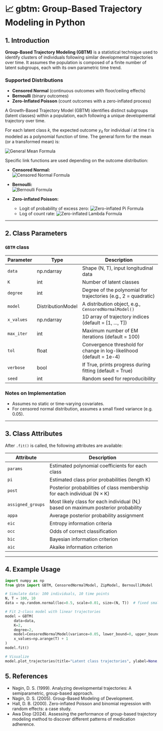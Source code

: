 # 📈 gbtm: Group-Based Trajectory Modeling in Python

## 1. Introduction

**Group-Based Trajectory Modeling (GBTM)** is a statistical technique used to identify clusters of individuals following similar developmental trajectories over time. It assumes the population is composed of a finite number of latent subgroups, each with its own parametric time trend. 


### Supported Distributions

- **Censored Normal** (continuous outcomes with floor/ceiling effects)
- **Bernoulli** (binary outcomes)
- **Zero-Inflated Poisson** (count outcomes with a zero-inflated process)

A Growth-Based Trajectory Model (GBTM) identifies distinct subgroups (latent classes) within a population, each following a unique developmental trajectory over time.

For each latent class $k$, the expected outcome $y_{it}$ for individual $i$ at time $t$ is modeled as a polynomial function of time. The general form for the mean (or a transformed mean) is:

![General Mean Formula](https://latex.codecogs.com/png.image?%5Clarge%20%5Cmu_%7Bikt%7D%20%3D%20%5Cbeta_%7Bk0%7D%20%2B%20%5Cbeta_%7Bk1%7Dt%20%2B%20%5Cbeta_%7Bk2%7Dt%5E2%20%2B%20%5Cldots%20%2B%20%5Cbeta_%7BkP%7Dt%5EP)

Specific link functions are used depending on the outcome distribution:

* **Censored Normal:**  
    ![Censored Normal Formula](https://latex.codecogs.com/png.image?%5Clarge%20%5Cmu_%7Bikt%7D%20%3D%20%5Cbeta_%7Bk0%7D%20%2B%20%5Cbeta_%7Bk1%7Dt%20%2B%20%5Cbeta_%7Bk2%7Dt%5E2%20%2B%20%5Cldots)

* **Bernoulli:**  
    ![Bernoulli Formula](https://latex.codecogs.com/png.image?%5Clarge%20%5Ctext%7Blogit%7D(p_%7Bikt%7D)%20%3D%20%5Cbeta_%7Bk0%7D%20%2B%20%5Cbeta_%7Bk1%7Dt%20%2B%20%5Cbeta_%7Bk2%7Dt%5E2%20%2B%20%5Cldots)

* **Zero-inflated Poisson:**
    * Logit of probability of excess zero: 
        ![Zero-inflated Pi Formula](https://latex.codecogs.com/png.image?%5Clarge%20%5Ctext%7Blogit%7D(%5Cpi_%7Bikt%7D)%20%3D%20%5Cgamma_%7Bk0%7D%20%2B%20%5Cgamma_%7Bk1%7Dt%20%2B%20%5Cgamma_%7Bk2%7Dt%5E2%20%2B%20%5Cldots)
    * Log of count rate:
        ![Zero-inflated Lambda Formula](https://latex.codecogs.com/png.image?%5Clarge%20%5Clog(%5Clambda_%7Bikt%7D)%20%3D%20%5Cbeta_%7Bk0%7D%20%2B%20%5Cbeta_%7Bk1%7Dt%20%2B%20%5Cbeta_%7Bk2%7Dt%5E2%20%2B%20%5Cldots)


---

## 2. Class Parameters

### `GBTM` class

| Parameter      | Type              | Description |
|----------------|-------------------|-------------|
| `data`         | np.ndarray        | Shape (N, T), input longitudinal data                               |
| `K`            | int               | Number of latent classes                                            |
| `degree`       | int               | Degree of the polynomial for trajectories (e.g., 2 = quadratic)     |
| `model`        | DistributionModel | A distribution object, e.g., `CensoredNormalModel()`                |
| `x_values`     | np.ndarray        | 1D array of trajectory indices (default = [1, ..., T])              |
| `max_iter`     | int               | Maximum number of EM iterations (default = 100)                     |
| `tol`          | float             | Convergence threshold for change in log-likelihood (default = 1e-4) |
| `verbose`      | bool              | If True, prints progress during fitting (default = True)            |
| `seed`         | int               | Random seed for reproducibility                                     |


### Notes on Implementation

- Assumes no static or time-varying covariates.
- For censored normal distribution, assumes a small fixed variance (e.g. 0.05).

---

## 3. Class Attributes

After `.fit()` is called, the following attributes are available:

| Attribute        | Description |
|------------------|-------------|
| `params`         | Estimated polynomial coefficients for each class     |
| `pi`             | Estimated class prior probabilities (length K)       |
| `post`           | Posterior probabilities of class membership for each individual (N × K) |
| `assigned_groups`| Most likely class for each individual (N,) based on maximum posterior probability |
| `appa`           | Average posterior probability assignment |
| `eic`            | Entropy information criteria   |
| `occ`            | Odds of correct classification |
| `bic`            | Bayesian information criterion |
| `aic`            | Akaike information criterion   |

---


## 4. Example Usage

```python
import numpy as np
from gbtm import GBTM, CensoredNormalModel, ZipModel, BernoulliModel

# Simulate data: 100 individuals, 10 time points
N, T = 100, 10
data = np.random.normal(loc=0.5, scale=0.01, size=(N, T))  # fixed small variance

# Fit 2-class model with linear trajectories
model = GBTM(
    data=data,
    K=2,
    degree=2,
    model=CensoredNormalModel(variance=0.05, lower_bound=0, upper_bound=2), # modify this accordingly to your needs
    x_values=np.arange(T) + 1
)
model.fit()

# Visualize
model.plot_trajectories(title="Latent class trajectories", ylabel=None, xlabel="Time", show_raw_data=True, num_raw_to_show=5)
```

## 5. References
- Nagin, D. S. (1999). Analyzing developmental trajectories: A semiparametric, group-based approach.
- Nagin, D. S. (2005). Group-Based Modeling of Development.
- Hall, D. B. (2000). Zero-inflated Poisson and binomial regression with random effects: a case study.
- Awa Diop (2024). Assessing the performance of group-based trajectory modeling method to discover different patterns of medication adherence.
